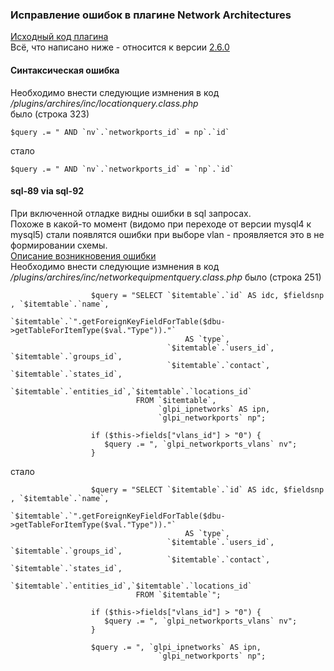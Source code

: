 ### Исправление ошибок в плагине Network Architectures  
[Исходный код плагина](https://forge.glpi-project.org/projects/archires)  
Всё, что написано ниже - относится к версии [2.6.0](https://forge.glpi-project.org/news/385)  
#### Синтаксическая ошибка  
Необходимо внести следующие измнения в код *<glpi>/plugins/archires/inc/locationquery.class.php*  
было (строка 323)  
```
$query .= " AND `nv`.`networkports_id` = np`.`id`
```
стало  
```
$query .= " AND `nv`.`networkports_id` = `np`.`id`
```
#### sql-89 via sql-92  
При включенной отладке видны ошибки в sql запросах.  
Похоже в какой-то момент (видомо при переходе от версии mysql4 к mysql5) стали появлятся ошибки при выборе vlan - проявляется это в не формировании схемы.  
[Описание возникновения ошибки](https://petrenco.com/mysql.php?txt=52)  
Необходимо внести следующие измнения в код *<glpi>/plugins/archires/inc/networkequipmentquery.class.php*
было (строка 251)
```
                  $query = "SELECT `$itemtable`.`id` AS idc, $fieldsnp , `$itemtable`.`name`,
                                   `$itemtable`.`".getForeignKeyFieldForTable($dbu->getTableForItemType($val."Type"))."`
                                       AS `type`,
                                   `$itemtable`.`users_id`, `$itemtable`.`groups_id`,
                                   `$itemtable`.`contact`, `$itemtable`.`states_id`,
                                   `$itemtable`.`entities_id`,`$itemtable`.`locations_id`
                            FROM `$itemtable`,
                                 `glpi_ipnetworks` AS ipn,
                                 `glpi_networkports` np";

                  if ($this->fields["vlans_id"] > "0") {
                     $query .= ", `glpi_networkports_vlans` nv";
                  }
```
стало
```
                  $query = "SELECT `$itemtable`.`id` AS idc, $fieldsnp , `$itemtable`.`name`,
                                   `$itemtable`.`".getForeignKeyFieldForTable($dbu->getTableForItemType($val."Type"))."`
                                       AS `type`,
                                   `$itemtable`.`users_id`, `$itemtable`.`groups_id`,
                                   `$itemtable`.`contact`, `$itemtable`.`states_id`,
                                   `$itemtable`.`entities_id`,`$itemtable`.`locations_id`
                            FROM `$itemtable`";

                  if ($this->fields["vlans_id"] > "0") {
                     $query .= ", `glpi_networkports_vlans` nv";
                  }

                  $query .= ", `glpi_ipnetworks` AS ipn,
                                 `glpi_networkports` np";
```

